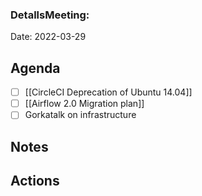 ### DetallsMeeting:
Date: 2022-03-29

## Agenda
- [ ] [[CircleCI  Deprecation of Ubuntu 14.04]]
- [ ] [[Airflow 2.0 Migration plan]]
- [ ] Gorkatalk on infrastructure

## Notes

## Actions